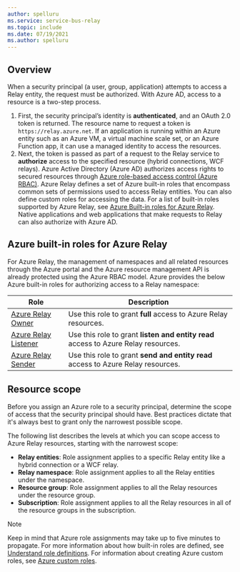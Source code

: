 ```yaml
---
author: spelluru
ms.service: service-bus-relay
ms.topic: include
ms.date: 07/19/2021
ms.author: spelluru
---
```


## Overview
When a security principal (a user, group, application) attempts to access a Relay entity, the request must be authorized. With Azure AD, access to a resource is a two-step process.

1. First, the security principal’s identity is **authenticated**, and an OAuth 2.0 token is returned. The resource name to request a token is `https://relay.azure.net`. If an application is running within an Azure entity such as an Azure VM, a virtual machine scale set, or an Azure Function app, it can use a managed identity to access the resources.
2. Next, the token is passed as part of a request to the Relay service to **authorize** access to the specified resource (hybrid connections, WCF relays). Azure Active Directory (Azure AD) authorizes access rights to secured resources through [Azure role-based access control (Azure RBAC)](../../role-based-access-control/overview.md). Azure Relay defines a set of Azure built-in roles that encompass common sets of permissions used to access Relay entities. You can also define custom roles for accessing the data. For a list of built-in roles supported by Azure Relay, see [Azure Built-in roles for Azure Relay](#azure-built-in-roles-for-azure-relay). Native applications and web applications that make requests to Relay can also authorize with Azure AD.  

## Azure built-in roles for Azure Relay
For Azure Relay, the management of namespaces and all related resources through the Azure portal and the Azure resource management API is already protected using the Azure RBAC model. Azure provides the below Azure built-in roles for authorizing access to a Relay namespace:

| Role | Description | 
| ---- | ----------- | 
| [Azure Relay Owner](../../role-based-access-control/built-in-roles.md#azure-relay-owner) | Use this role to grant **full** access to Azure Relay resources. |
| [Azure Relay Listener](../../role-based-access-control/built-in-roles.md#azure-relay-listener) | Use this role to grant **listen and entity read** access to Azure Relay resources. |
| [Azure Relay Sender](../../role-based-access-control/built-in-roles.md#azure-relay-sender) | Use this role to grant **send and entity read** access to Azure Relay resources. | 

## Resource scope
Before you assign an Azure role to a security principal, determine the scope of access that the security principal should have. Best practices dictate that it's always best to grant only the narrowest possible scope.

The following list describes the levels at which you can scope access to Azure Relay resources, starting with the narrowest scope:

- **Relay entities**: Role assignment applies to a specific Relay entity like a hybrid connection or a WCF relay.
- **Relay namespace**: Role assignment applies to all the Relay entities under the namespace.
- **Resource group**: Role assignment applies to all the Relay resources under the resource group.
- **Subscription**: Role assignment applies to all the Relay resources in all of the resource groups in the subscription.

> [!NOTE]
> Keep in mind that Azure role assignments may take up to five minutes to propagate. For more information about how built-in roles are defined, see [Understand role definitions](../../role-based-access-control/role-definitions.md#control-and-data-actions). For information about creating Azure custom roles, see [Azure custom roles](../../role-based-access-control/custom-roles.md). 

